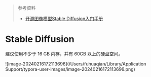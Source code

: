 > 参考资料
>
> - [开源图像模型Stable Diffusion入门手册](https://mp.weixin.qq.com/s/PCvnLiQAR886pIcnGGW5vg)

# Stable Diffusion

建议使用不少于 16 GB 内存，并有 60GB 以上的硬盘空间。

![image-20240216172113696](/Users/fuhuaqian/Library/Application Support/typora-user-images/image-20240216172113696.png)

